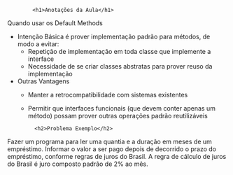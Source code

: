 			<h1>Anotações da Aula</h1>

Quando usar os Default Methods

- Intenção Básica é prover implementação padrão para métodos, de modo a evitar:
	- Repetição de implementação em toda classe que implemente a interface
	- Necessidade de se criar classes abstratas para prover reuso da implementação
- Outras Vantagens 
	- Manter a retrocompatibilidade com sistemas existentes
	- Permitir que interfaces funcionais (que devem conter apenas um método) possam prover outras 
	  operações padrão reutilizáveis

			<h2>Problema Exemplo</h2>

Fazer um programa para ler uma quantia e a duração em meses de um
empréstimo. Informar o valor a ser pago depois de decorrido o prazo do
empréstimo, conforme regras de juros do Brasil. A regra de cálculo de
juros do Brasil é juro composto padrão de 2% ao mês.
